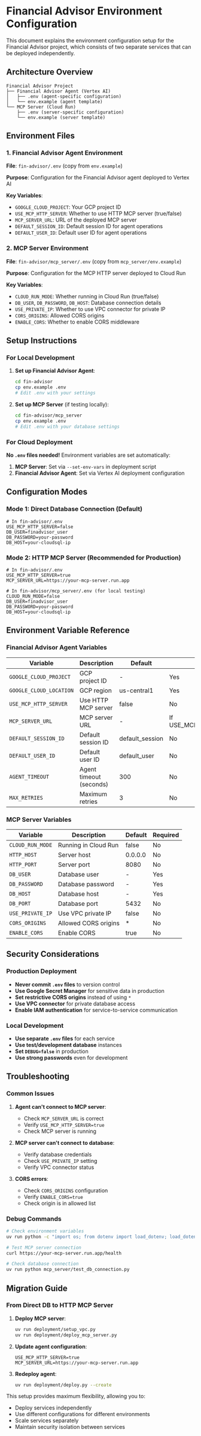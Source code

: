 # Financial Advisor Environment Configuration

This document explains the environment configuration setup for the Financial Advisor project, which consists of two separate services that can be deployed independently.

## Architecture Overview

```
Financial Advisor Project
├── Financial Advisor Agent (Vertex AI)
│   ├── .env (agent-specific configuration)
│   └── env.example (agent template)
└── MCP Server (Cloud Run)
    ├── .env (server-specific configuration)
    └── env.example (server template)
```

## Environment Files

### 1. Financial Advisor Agent Environment

**File**: `fin-advisor/.env` (copy from `env.example`)

**Purpose**: Configuration for the Financial Advisor agent deployed to Vertex AI

**Key Variables**:
- `GOOGLE_CLOUD_PROJECT`: Your GCP project ID
- `USE_MCP_HTTP_SERVER`: Whether to use HTTP MCP server (true/false)
- `MCP_SERVER_URL`: URL of the deployed MCP server
- `DEFAULT_SESSION_ID`: Default session ID for agent operations
- `DEFAULT_USER_ID`: Default user ID for agent operations

### 2. MCP Server Environment

**File**: `fin-advisor/mcp_server/.env` (copy from `mcp_server/env.example`)

**Purpose**: Configuration for the MCP HTTP server deployed to Cloud Run

**Key Variables**:
- `CLOUD_RUN_MODE`: Whether running in Cloud Run (true/false)
- `DB_USER`, `DB_PASSWORD`, `DB_HOST`: Database connection details
- `USE_PRIVATE_IP`: Whether to use VPC connector for private IP
- `CORS_ORIGINS`: Allowed CORS origins
- `ENABLE_CORS`: Whether to enable CORS middleware

## Setup Instructions

### For Local Development

1. **Set up Financial Advisor Agent**:
   ```bash
   cd fin-advisor
   cp env.example .env
   # Edit .env with your settings
   ```

2. **Set up MCP Server** (if testing locally):
   ```bash
   cd fin-advisor/mcp_server
   cp env.example .env
   # Edit .env with your database settings
   ```

### For Cloud Deployment

**No `.env` files needed!** Environment variables are set automatically:

1. **MCP Server**: Set via `--set-env-vars` in deployment script
2. **Financial Advisor Agent**: Set via Vertex AI deployment configuration

## Configuration Modes

### Mode 1: Direct Database Connection (Default)
```env
# In fin-advisor/.env
USE_MCP_HTTP_SERVER=false
DB_USER=finadvisor_user
DB_PASSWORD=your-password
DB_HOST=your-cloudsql-ip
```

### Mode 2: HTTP MCP Server (Recommended for Production)
```env
# In fin-advisor/.env
USE_MCP_HTTP_SERVER=true
MCP_SERVER_URL=https://your-mcp-server.run.app

# In fin-advisor/mcp_server/.env (for local testing)
CLOUD_RUN_MODE=false
DB_USER=finadvisor_user
DB_PASSWORD=your-password
DB_HOST=your-cloudsql-ip
```

## Environment Variable Reference

### Financial Advisor Agent Variables

| Variable | Description | Default | Required |
|----------|-------------|---------|----------|
| `GOOGLE_CLOUD_PROJECT` | GCP project ID | - | Yes |
| `GOOGLE_CLOUD_LOCATION` | GCP region | us-central1 | Yes |
| `USE_MCP_HTTP_SERVER` | Use HTTP MCP server | false | No |
| `MCP_SERVER_URL` | MCP server URL | - | If USE_MCP_HTTP_SERVER=true |
| `DEFAULT_SESSION_ID` | Default session ID | default_session | No |
| `DEFAULT_USER_ID` | Default user ID | default_user | No |
| `AGENT_TIMEOUT` | Agent timeout (seconds) | 300 | No |
| `MAX_RETRIES` | Maximum retries | 3 | No |

### MCP Server Variables

| Variable | Description | Default | Required |
|----------|-------------|---------|----------|
| `CLOUD_RUN_MODE` | Running in Cloud Run | false | No |
| `HTTP_HOST` | Server host | 0.0.0.0 | No |
| `HTTP_PORT` | Server port | 8080 | No |
| `DB_USER` | Database user | - | Yes |
| `DB_PASSWORD` | Database password | - | Yes |
| `DB_HOST` | Database host | - | Yes |
| `DB_PORT` | Database port | 5432 | No |
| `USE_PRIVATE_IP` | Use VPC private IP | false | No |
| `CORS_ORIGINS` | Allowed CORS origins | * | No |
| `ENABLE_CORS` | Enable CORS | true | No |

## Security Considerations

### Production Deployment
- **Never commit `.env` files** to version control
- **Use Google Secret Manager** for sensitive data in production
- **Set restrictive CORS origins** instead of using `*`
- **Use VPC connector** for private database access
- **Enable IAM authentication** for service-to-service communication

### Local Development
- **Use separate `.env` files** for each service
- **Use test/development database** instances
- **Set `DEBUG=false`** in production
- **Use strong passwords** even for development

## Troubleshooting

### Common Issues

1. **Agent can't connect to MCP server**:
   - Check `MCP_SERVER_URL` is correct
   - Verify `USE_MCP_HTTP_SERVER=true`
   - Check MCP server is running

2. **MCP server can't connect to database**:
   - Verify database credentials
   - Check `USE_PRIVATE_IP` setting
   - Verify VPC connector status

3. **CORS errors**:
   - Check `CORS_ORIGINS` configuration
   - Verify `ENABLE_CORS=true`
   - Check origin is in allowed list

### Debug Commands

```bash
# Check environment variables
uv run python -c "import os; from dotenv import load_dotenv; load_dotenv(); print('USE_MCP_HTTP_SERVER:', os.getenv('USE_MCP_HTTP_SERVER'))"

# Test MCP server connection
curl https://your-mcp-server.run.app/health

# Check database connection
uv run python mcp_server/test_db_connection.py
```

## Migration Guide

### From Direct DB to HTTP MCP Server

1. **Deploy MCP server**:
   ```bash
   uv run deployment/setup_vpc.py
   uv run deployment/deploy_mcp_server.py
   ```

2. **Update agent configuration**:
   ```env
   USE_MCP_HTTP_SERVER=true
   MCP_SERVER_URL=https://your-mcp-server.run.app
   ```

3. **Redeploy agent**:
   ```bash
   uv run deployment/deploy.py --create
   ```

This setup provides maximum flexibility, allowing you to:
- Deploy services independently
- Use different configurations for different environments
- Scale services separately
- Maintain security isolation between services
